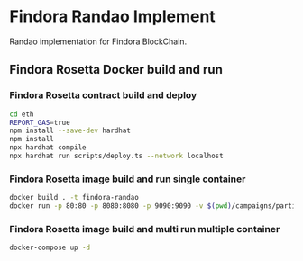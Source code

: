 # Findora Randao Implement
Randao implementation for Findora BlockChain.

## Findora Rosetta Docker build and run
### Findora Rosetta contract build and deploy
```bash
cd eth
REPORT_GAS=true
npm install --save-dev hardhat
npm install
npx hardhat compile
npx hardhat run scripts/deploy.ts --network localhost
```
### Findora Rosetta image build and run single container
```bash
docker build . -t findora-randao
docker run -p 80:80 -p 8080:8080 -p 9090:9090 -v $(pwd)/campaigns/participant0:/tmp/.randao/campaigns -v $(pwd)/config/config0.json:/tmp/.randao/config/config.json -v $(pwd)/keys:/tmp/.randao/keys -itd --name findora-randao --restart always findora-randao
```
### Findora Rosetta image build and multi run multiple container
```bash
docker-compose up -d
```

